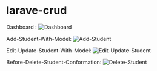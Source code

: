 # larave-crud

Dashboard : 
![Dashboard](https://github.com/lucky0050/larave-crud/assets/130566777/982d9449-0225-4347-bc13-71b473d46c94)

Add-Student-With-Model:
![Add-Student](https://github.com/lucky0050/larave-crud/assets/130566777/1883facb-75c3-435a-8959-ef70a6e3b563)

Edit-Update-Student-With-Model:
![Edit-Update-Student](https://github.com/lucky0050/larave-crud/assets/130566777/cbcbb619-ca9d-4aeb-8c3f-3988d3e613c9)

Before-Delete-Student-Conformation:
![Delete-Student](https://github.com/lucky0050/larave-crud/assets/130566777/4c19c777-6436-4d14-929e-88766ab226a2)
